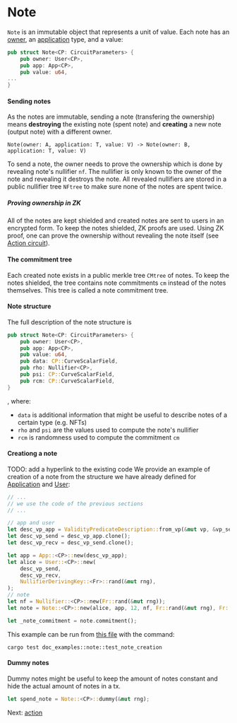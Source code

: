 # Note

`Note` is an immutable object that represents a unit of value. Each note has an [owner](users.md), an [application](application.md) type, and a value:

```rust
pub struct Note<CP: CircuitParameters> {
	pub owner: User<CP>,
	pub app: App<CP>,
	pub value: u64,
...
}
```

#### Sending notes

As the notes are immutable, sending a note (transfering the ownership) means **destroying** the existing note (spent note) and **creating** a new note (output note) with a different owner.

`Note(owner: A, application: T, value: V) -> Note(owner: B, application: T, value: V)`

To send a note, the owner needs to prove the ownership which is done by revealing note's nullifier `nf`.  The nullifier is only known to the owner of the note and revealing it destroys the note. All revealed nullifiers are stored in a public nullifier tree `NFtree` to make sure none of the notes are spent twice.

##### Proving ownership in ZK
All of the notes are kept shielded and created notes are sent to users in an encrypted form. To keep the notes shielded, ZK proofs are used. Using ZK proof, one can prove the ownership without revealing the note itself (see [Action circuit](action.md)).

#### The commitment tree

Each created note exists in a public merkle tree `CMtree` of notes. To keep the notes shielded, the tree contains note commitments `cm` instead of the notes themselves. This tree is called a note commitment tree.

#### Note structure
The full description of the note structure is

```rust
pub struct Note<CP: CircuitParameters> {
	pub owner: User<CP>,
	pub app: App<CP>,
	pub value: u64,
	pub data: CP::CurveScalarField,
	pub rho: Nullifier<CP>,
	pub psi: CP::CurveScalarField,
	pub rcm: CP::CurveScalarField,
}
```

, where:
- `data` is additional information that might be useful to describe notes of a certain type (e.g. NFTs)
- `rho`  and `psi` are the values used to compute the note's nullifier
- `rcm` is randomness used to compute the commitment `cm`


#### Creationg a note
TODO: add a hyperlink to the existing code
We provide an example of creation of a note from the structure we have already defined for [Application]() and [User]():
```rust
// ...
// we use the code of the previous sections
// ...

// app and user
let desc_vp_app = ValidityPredicateDescription::from_vp(&mut vp, &vp_setup).unwrap();
let desc_vp_send = desc_vp_app.clone();
let desc_vp_recv = desc_vp_send.clone();

let app = App::<CP>::new(desc_vp_app);
let alice = User::<CP>::new(
	desc_vp_send,
	desc_vp_recv,
	NullifierDerivingKey::<Fr>::rand(&mut rng),
);
// note
let nf = Nullifier::<CP>::new(Fr::rand(&mut rng));
let note = Note::<CP>::new(alice, app, 12, nf, Fr::rand(&mut rng), Fr::rand(&mut rng));

let _note_commitment = note.commitment();
```
This example can be run from [this file](https://github.com/anoma/taiga/blob/main/src/doc_examples/note.rs) with the command:
```
cargo test doc_examples::note::test_note_creation
```

#### Dummy notes
Dummy notes might be useful to keep the amount of notes constant and hide the actual amount of notes in a tx.

```rust
let spend_note = Note::<CP>::dummy(&mut rng);
```

Next: [action](./action.md)
